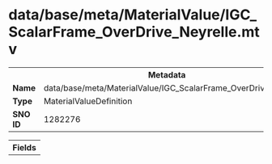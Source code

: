 <h1>data/base/meta/MaterialValue/IGC_ScalarFrame_OverDrive_Neyrelle.mtv</h1><table><tr><th colspan="100%">Metadata</th></tr><tr><td><b>Name</b></td><td>data/base/meta/MaterialValue/IGC_ScalarFrame_OverDrive_Neyrelle.mtv</td></tr><tr><td><b>Type</b></td><td>MaterialValueDefinition</td></tr><tr><td><b>SNO ID</b></td><td>1282276</td></tr></table>

<table><tr><th colspan="100%">Fields</th></tr></table>

